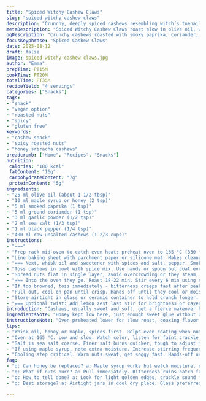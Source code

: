 ```yaml
---
title: "Spiced Witchy Cashew Claws"
slug: "spiced-witchy-cashew-claws"
description: "Crunchy, deeply spiced cashews resembling witch’s toenails. Olive oil bath with a honey-sriracha drizzle, tossed in smoked paprika and coriander instead of chili and cumin. Nutty aroma that screams roasting but with a sweet heat twist. Roasted low and slow, stirring to wake the spice, toasty edges appear first to cue done. Store airtight to keep crackle crispiness. Great for snacking or mystic party bites. No gluten or dairy, vegan if maple syrup replaces honey."
metaDescription: "Spiced Witchy Cashew Claws roast slow in olive oil, with honey-sriracha glaze, smoked paprika, coriander. Crispy snap, earthy heat, vegan swap option."
ogDescription: "Crunchy cashews roasted with smoky paprika, coriander, honey-sriracha glaze. Slow roast, stir timing key. Vegan option with maple syrup."
focusKeyphrase: "Spiced Cashew Claws"
date: 2025-08-12
draft: false
image: spiced-witchy-cashew-claws.jpg
author: "Emma"
prepTime: PT15M
cookTime: PT20M
totalTime: PT35M
recipeYield: "4 servings"
categories: ["Snacks"]
tags:
- "snack"
- "vegan option"
- "roasted nuts"
- "spicy"
- "gluten free"
keywords:
- "cashew snack"
- "spicy roasted nuts"
- "honey sriracha cashews"
breadcrumb: ["Home", "Recipes", "Snacks"]
nutrition: 
 calories: "180 kcal"
 fatContent: "16g"
 carbohydrateContent: "7g"
 proteinContent: "5g"
ingredients:
- "25 ml olive oil (about 1 1/2 tbsp)"
- "10 ml maple syrup or honey (2 tsp)"
- "5 ml smoked paprika (1 tsp)"
- "5 ml ground coriander (1 tsp)"
- "3 ml garlic powder (1/2 tsp)"
- "2 ml sea salt (1/3 tsp)"
- "1 ml black pepper (1/4 tsp)"
- "400 ml raw unsalted cashews (1 2/3 cups)"
instructions:
- "==="
- "Prep rack mid-oven to catch even heat; preheat oven to 165 °C (330 °F) - lower temp slows roast for more flavor depth."
- "Line baking sheet with parchment paper or silicone mat. Makes cleanup slick."
- "=== Next, whisk oil and sweetener with spices and salt, pepper. Smoked paprika and coriander bring a subtle smokey-sweet earthiness, garlic powder adds a soft pungent layer. Watch out: too much salt kills roast balance."
- "Toss cashews in bowl with spice mix. Use hands or spoon but coat evenly — clumpy spots burn fast."
- "Spread nuts flat in single layer, avoid overcrowding or they steam, lose crunch."
- "=== Into the oven they go. Roast 18-22 min. Stir every 6 min using spatula, scraping nuts off parchment. Look for light golden edges, slight crackle sounds start. Aroma turns nutty-spicy, smoky-sweet."
- "If too browned, toss immediately - bitterness creeps fast after peak."
- "Pull out, cool on pan until crisp. Hands off until they cool or moisturizer (sweat) messes crunch."
- "Store airtight in glass or ceramic container to hold crunch longer. Avoid plastic — can trap moisture and turn oily."
- "=== Optional twist: Add lemon zest last stir for brightness or cayenne for fiery punch. If honey replaced with maple syrup, very slight maple undertone emerges — good for maple fans."
introduction: "Cashews, usually sweet and soft, get a fierce makeover here. I ditched the usual chili and cumin for something earthier — smoked paprika and coriander. Attached them like claws over a honey-maple glaze with olive oil to crisp-n-burn just right. The oven temp lowered a bit from standard 350 °F— lets them toast slow, coaxing mellow sweetness and a smoky aroma without going bitter. I’ve gone through batches burnt, oily, or insipid. Key? Stirring, timing by smell and color, not clock alone. Once cool, these keep crunch unlike any nut mix you’ll grab at the store. Tried that sriracha twist too — fire meets sweet mellow. These sit proudly in the snack lineup; no filler junk. Allergy friendly, too. I often swap maple syrup — works better for my crowd. The idea? Nail that balance between sweet heat and smoky earthiness. A witchy snack for magic moments."
ingredientsNote: "Honey kept low here, just enough sweet glue without overwhelming. Swapped chili powder and cumin to not just heat but add smoky and floral warming notes. Garlic powder sneaks umami into mix. Oil amount crucial — too much, nuts slide, don’t crisp; too little, spices won’t stick. Olive oil chosen for flavor and smoke point; can’t use that budget stuff here. Cashews need to be raw and unsalted — salted shells ruin the balance and can burn quickly. If maple syrup used, watch extra moisture; stir nuts a bit more often. Salt is sea salt, coarse enough for crunch, edits seasoning better than fine table salt. Pepper keeps that kick but mild; cayenne optional if you want a punch. Storage container matters — glass or lab-type jars seal crispness. Plastic invites moisture and goes soggy fast. Common mistake: overcrowding pan. Nuts steam, lose crunch. Single-layer all the way."
instructionsNote: "Oven preheated lower for slow roast, coaxing flavor complexity without scorch. Parchment or silicone mats preferred — allow airflow under nuts and easy cleaning. Stirring every 6 min essential; helps even browning and avoids one side blackened. Cashew edges curling up is a sign of progress, listen for faint crackles, smell shifts from raw nutty to toasted, spicy aroma. If it smells burnt, pull early — bitter wrecks this snack. Rest nuts in pan off heat, cool fully for hands-off crispness-lock-in. Use tongs or spatula to shift nuts completely; baking sheet heat can burn fingers. Optional final toss with lemon zest or cayenne amps kick. Don’t pack leftovers in warm containers — they will sweat and lose crunch! Kitchen tip: test a nut for texture and flavor before batch done—can always roast little longer but not back from burn. Efficiency trick: mix oil and spices first, then add nuts — spice disperses better. Avoid stirring nuts with metal spatulas that damage parchment; silicone or wood is better. Added garlic powder balances smoky-sweet; gives that roasted undertone, but not overwhelming raw garlic taste."
tips:
- "Whisk oil, honey or maple, spices first. Helps even coating when nuts hit bowl. Avoid dry clumps. Too much oil slips nuts off parchment. Spread in single layer only. Crowding makes steam, ruins crisp."
- "Oven at 165 °C. Low and slow. Watch color, listen for faint crackle. Smell changes from raw nutty to smoky spice aroma means roast nears done. Stir every 6 minutes. Use silicone spatula, not metal - protects parchment."
- "Salt is sea salt coarse. Finer salt burns quicker, tough to adjust mid-roast. Garlic powder adds umami, subtle depth. Don’t skip it even if worried about garlic taste; no raw pungency."
- "If using maple syrup, note extra moisture. Increase stirring frequency - every 4-5 min recommended. Sriracha drizzle brings sweet heat; adjust amount carefully. Sugar burns fast at high heat."
- "Cooling step critical. Warm nuts sweat, get soggy fast. Hands-off until fully cool on pan off heat. Store airtight glass jars only; plastic traps moisture, kills crunch. Lemon zest or cayenne add brightness & heat at last stir."
faq:
- "q: Can honey be replaced? a: Maple syrup works but watch moisture, nuts stick more. Stir often. Flavor shifts maple-not honey. If allergy avoid, skip sweetener altogether or reduce oil slightly."
- "q: What if nuts burn? a: Pull immediately. Bitterness ruins batch fast. Roast low temp next time. Stirring key. Sometimes toss burnt pieces - leftover can taste off otherwise."
- "q: How to tell done? a: Look for light golden edges, crackle sound faint. Aroma changes nutty to smoky. Must cool fully for crunch test. Not done if moist or soft edges."
- "q: Best storage? a: Airtight jars in cool dry place. Glass preferred. Plastic traps condensation, loses crispness within days. Don’t seal warm nuts, causes sweating. Shelf life about 1 week good storage."

---
```

